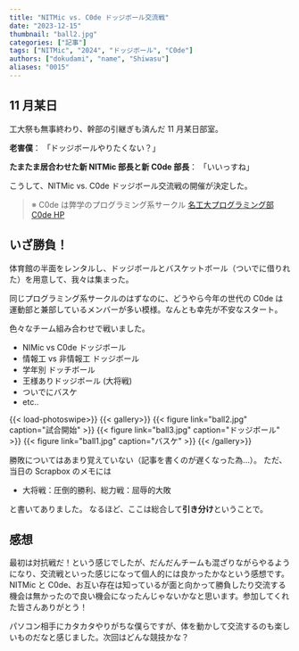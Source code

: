 ```yaml
---
title: "NITMic vs. C0de ドッジボール交流戦"
date: "2023-12-15"
thumbnail: "ball2.jpg"
categories: ["記事"]
tags: ["NITMic", "2024", "ドッジボール", "C0de"]
authors: ["dokudami", "name", "Shiwasu"]
aliases: "0015"
---
```


## 11 月某日

工大祭も無事終わり、幹部の引継ぎも済んだ 11 月某日部室。

**老害僕**：
「ドッジボールやりたくない？」

**たまたま居合わせた新 NITMic 部長と新 C0de 部長**：
「いいっすね」

こうして、NITMic vs. C0de ドッジボール交流戦の開催が決定した。

> ※ C0de は弊学のプログラミング系サークル [名工大プログラミング部 C0de HP](https://c0de-web.club.nitech.ac.jp/)

## いざ勝負！

体育館の半面をレンタルし、ドッジボールとバスケットボール（ついでに借りれた）を用意して、我々は集まった。

同じプログラミング系サークルのはずなのに、どうやら今年の世代の C0de は運動部と兼部しているメンバーが多い模様。なんとも幸先が不安なスタート。

色々なチーム組み合わせで戦いました。

- NIMic vs C0de ドッジボール
- 情報工 vs 非情報工 ドッジボール
- 学年別 ドッチボール
- 王様ありドッジボール (大将戦)
- ついでにバスケ
- etc..

<!-- prettier-ignore-start -->
{{< load-photoswipe>}}
{{< gallery>}}
    {{< figure link="ball2.jpg" caption="試合開始" >}}
    {{< figure link="ball3.jpg" caption="ドッジボール" >}}
    {{< figure link="ball1.jpg" caption="バスケ" >}}
{{< /gallery>}}
<!-- prettier-ignore-end -->

勝敗についてはあまり覚えていない（記事を書くのが遅くなった為...）。
ただ、当日の Scrapbox のメモには

- 大将戦：圧倒的勝利、総力戦：屈辱的大敗

と書いてありました。
なるほど、ここは総合して**引き分け**ということで。

## 感想

最初は対抗戦だ！という感じでしたが、だんだんチームも混ざりながらやるようになり、交流戦といった感じになって個人的には良かったかなという感想です。
NITMic と C0de、お互い存在は知っているが面と向かって勝負したり交流する機会は無かったので良い機会になったんじゃないかなと思います。参加してくれた皆さんありがとう！

パソコン相手にカタカタやりがちな僕らですが、体を動かして交流するのも楽しいものだなと感じました。次回はどんな競技かな？
